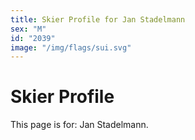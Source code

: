 ```yaml
---
title: Skier Profile for Jan Stadelmann
sex: "M"
id: "2039"
image: "/img/flags/sui.svg" 
---
```


# Skier Profile

This page is for: Jan Stadelmann.
    